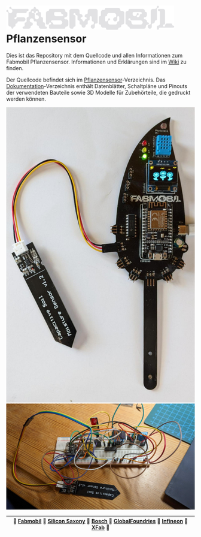 # ![Fabmobil Logo](https://github.com/Fabmobil/Pflanzensensor/blob/main/Dokumentation/Bilder/Fabmobil_Logo.png?raw=true) Pflanzensensor

Dies ist das Repository mit dem Quellcode und allen Informationen zum Fabmobil Pflanzensensor. Informationen und Erklärungen sind im [Wiki](https://github.com/Fabmobil/Pflanzensensor/wiki) zu finden.

Der Quellcode befindet sich im [Pflanzensensor](https://github.com/Fabmobil/Pflanzensensor/tree/main/Pflanzensensor)-Verzeichnis. Das [Dokumentation](https://github.com/Fabmobil/Pflanzensensor/tree/main/Dokumentation)-Verzeichnis enthält Datenblätter, Schaltpläne und Pinouts der verwendeten Bauteile sowie 3D Modelle für Zubehörteile, die gedruckt werden können.

![Pflanzensensor](https://github.com/Fabmobil/Pflanzensensor/blob/main/Dokumentation/Bilder/Pflanzensensor.jpeg?raw=true)
![Pflanzensensor Breadboard](https://github.com/Fabmobil/Pflanzensensor/blob/main/Dokumentation/Bilder/Pflanzensensor_Breadboard.jpg?raw=true)

| 💜 [Fabmobil](https://www.fabmobil.org) 💜 [Silicon Saxony](https://silicon-saxony.de) 💜 [Bosch](https://www.bosch.de/) 💜 [GlobalFoundries](https://gf.com/) 💜 [Infineon](https://www.infineon.com/) 💜 [XFab](https://www.xfab.com/) 💜 |
|-------------------------------------------------------------------------------------------------------------------------------------------------------------------------------------------------------------------------------------------|
